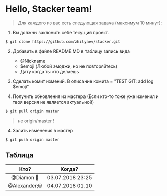 # Hello, Stacker team!
> Для каждого из вас есть следующая задача (максимум 10 минут):
1. Вы должны заклонить себе текущий проект.
```bash
$ git clone https://github.com/zhilyaev/stacker.git
```
2. Добавить в файле README.MD в таблицу запись вида
    - @Nickname
    - $emoji (Любой эмоджи, но не повторяйтесь)
    - Дату когда ты это делаешь

3. Сделать комит измений. В описание комита = "TEST GIT: add log $emoji"

3. Получить обновления из мастера (Если кто-то тоже уже изменил и твоя версия не является актуальной)
```bash
$ git pull origin master
```
> не origin/master !

4. Залить изменения в мастер
```bash
$ git push origin master
```

## Таблица
Кто? | Когда?
:---:|:---:
@Diamon&nbsp;💎 | 03.07.2018 23:25
@Alexander;⛁ |04.07.2018 01.10
